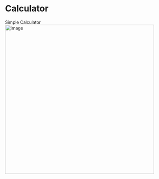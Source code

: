 # Calculator
Simple Calculator
<img width="485" alt="image" src="!https://github.com/user-attachments/assets/67fd7a31-4b47-46f0-a01e-d03c00e35639">
